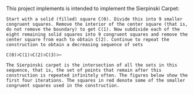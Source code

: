 This project implements is intended to implement the Sierpinski Carpet:

	Start with a solid (filled) square C(0). Divide this into 9 smaller congruent squares. Remove the interior of the center square (that is, do not remove the boundary) to get C(1). Now subdivide each of the eight remaining solid squares into 9 congruent squares and remove the center square from each to obtain C(2). Continue to repeat the construction to obtain a decreasing sequence of sets

	C(0)⊃C(1)⊃C(2)⊃C(3)⊃⋯

	The Sierpinski carpet is the intersection of all the sets in this sequence, that is, the set of points that remain after this construction is repeated infinitely often. The figures below show the first four iterations. The squares in red denote some of the smaller congruent squares used in the construction. 